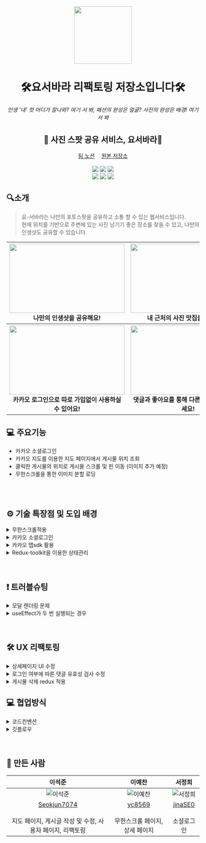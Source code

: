 <div align="center">
  <img src="https://user-images.githubusercontent.com/79635274/194881265-08db0498-c674-41ba-a085-9c87878c4228.png" width="150">
  <h1>🛠요서바라 리팩토링 저장소입니다🛠</h1>
  <h6>인생 '내' 컷 어디가 잘나와? 여기 서 봐, 패션의 완성은 얼굴? 사진의 완성은 배경! 여기 서 봐</h6>
  <h2>📸 사진 스팟 공유 서비스, 요서바라📸</h2>
  <a href="https://www.notion.so/2-b2a83adc547f456fa02222cad3e04a44">팀 노션</a>　
  <a href="https://github.com/yo-seobara/client"> 원본 저장소</a>
  <br></br>
</div>
<div align="center">  
  <img src="https://img.shields.io/badge/styled--components-DB7093?style=for-the-badge&logo=styled-components&logoColor=white">
  <img src ="https://img.shields.io/badge/Redux-593D88?style=for-the-badge&logo=redux&logoColor=white">
  <img src ="https://img.shields.io/badge/Material--UI-0081CB?style=for-the-badge&logo=material-ui&logoColor=white">
</div>

<div align="center">
  <img src="https://img.shields.io/badge/React-20232A?style=for-the-badge&logo=react&logoColor=61DAFB">
  <img src="https://img.shields.io/badge/json%20web%20tokens-323330?style=for-the-badge&logo=json-web-tokens&logoColor=pink"> 
  <img src ="https://img.shields.io/badge/Amazon_AWS-232F3E?style=for-the-badge&logo=amazon-aws&logoColor=white">
</div>

## 🔍소개

> 요-서바라는 나만의 포토스팟을 공유하고 소통 할 수 있는 웹서비스입니다.  
> 현재 위치를 기반으로 주변에 있는 사진 남기기 좋은 장소를 찾을 수 있고, 나만의 인생샷도 공유할 수 있습니다.

<div align="center">
<table>
<thead>
  <tr>
    <th>
      <div>
        <img src="https://user-images.githubusercontent.com/109025674/195797899-31389767-945a-49cd-bf20-916ea25ee875.gif" width="300" height="180">
      </div>
     나만의 인생샷을 공유해요!
    </th>
    <th>
      <div>
        <img src="https://user-images.githubusercontent.com/109025674/195798816-da555fd2-a876-4da5-9f5a-478df2828bee.gif" width="300" height="180">
      </div>
      내 근처의 사진 맛집을 확인해요!
    </th>
  </tr>
</thead>
  <tr>
    <th>
      <div>
        <img src="https://user-images.githubusercontent.com/109025674/195798430-534fbf54-dd63-4291-9109-249798ff3629.gif" width="300" height="180">
      </div>
      카카오 로그인으로 따로 가입없이 사용하실 수 있어요!
    </th>
    <th>
      <div>
       <img src="https://user-images.githubusercontent.com/109025674/195799068-e2b3a420-1b7a-465c-913c-b3370fa256e6.gif" width="300" height="180">
      </div>
       댓글과 좋아요를 통해 다른 유저와 소통해보세요!
    </th>
  </tr>
</tbody>
</table>
</div>

## 💻 주요기능
 - 카카오 소셜로그인
 - 카카오 지도를 이용한 지도 페이지에서 게시물 위치 조회
 - 클릭한 게시물의 위치로 게시물 스크롤 및 핀 이동 (이미지 추가 예정)
 - 무한스크롤을 통한 이미지 분할 로딩

<br></br>
## ⚙️ 기술 특장점 및 도입 배경
<details>
<summary>무한스크롤적용</summary>
무한스크롤을 통해 이미지 로딩을 조절하고 사용자가 간편하게 사진 위주로 훑어 볼 수 있도록 제작했어요.
</details>
<details>
<summary>카카오 소셜로그인</summary>
사용자 편의성를 고려하여 카카오 소셜로그인을 도입했어요.
</details>
<details>
<summary>카카오 맵sdk 활용</summary>
카카오 맵이 국내 사용자에게 구글맵보다 적합하다고 판단했고,
카카오 로그인과 같은 API KEY로 함께 관리하기 위해 선택했어요.
</details>
<details>
<summary>Redux-toolkit을 이용한 상태관리</summary>
지도 페이지는 위치를 기준으로 데이터를 받아오고 무한 스크롤 페이지는 최신 순으로 데이터를 받아오기 때문에 각각 나누어서 전역상태관리를 했어요.
각각의 페이지에서 게시물의 수정 및 삭제가 일어나는 경우 두 페이지에 모두 적용 시키기위해 전역 저장소를 통해 상태를 관리했어요.
</details>
<br></br>

## ❗️ 트러블슈팅
<details>
<summary> 모달 렌더링 문제 </summary>
<div display="flex">
<img src="https://user-images.githubusercontent.com/109025674/194463278-58b74987-135e-44c2-9e76-4401bbdfc959.png"  height="200px" width="300px"/>
<p> 기존에 모달창을 공용컴포넌트로 만들 때 모달을 열고 닫는 state와 css의 display속성을 사용하여 구현했었습니다. 하지만 현재 프로젝트에서 모달창을 게시물의 상세정보를 보여주는 용도로 사용하며 모달 내부에 게시물 정보, 게시물에 대한 댓글 등의 정보가 들어가면서 문제가 발생했습니다. 여러개의 게시물을 렌더링하며 화면에 보이진 않지만 모달 컴포넌트도 여러번 렌더링될뿐더러 모달 안에 들어가는 children컴포넌트의 상태도 초기화가 되지않는 문제가 생겼습니다. 
</p>
<img src="https://user-images.githubusercontent.com/109025674/194465043-21d3044d-acde-4912-9156-7d5ea5c1b354.png" height="200px" width="300px"/>
<p>
앞서 말씀드린 문제를 해결하기위해 모달을 열고 닫는 방식을 수정했습니다. 기존의 CSS를 활용한 방식에서 모달의 생성여부를 정하는 state를 통해 조건부 렌더링을 하면서 유저가 게시물의 미리보기를 클릭하는 등의 액션이 일어났을 경우에만 모달이 렌더링 되도록 수정했습니다.조건부 렌더링을 통해 불필요한 렌더링을 줄이고 children 컴포넌트의 상태값이 리액트이 생명주기를 따라 모달이 닫히면 초기화 되도록 만들었습니다.
</p>
</div>
</details>

<details>
<summary> useEffect가 두 번 실행되는 경우 </summary>
<div >
<img src="https://user-images.githubusercontent.com/109025674/194465576-2370211f-428c-456b-be54-0cd08d12b6ac.png" height="200px" width="300px"/>
<p>
특정 상황에서만 작동되어야하는특정 상황에서만 작동되어야하는 useEffect hook이 두번 작동하는 상황이었습니다. 
console.log를 찍어가며 서버로부터 요청한 데이터가 잘 들어왔는지 확인하던 중 게시물 데이터가 같은 부분에서 2번 출력된것을 볼 수 있었습니다. 오른쪽 예시 코드처럼 dispatch는 최초 렌더링 때와 page가 변할 때만 작동해야하는데 dispatch된 데이터를 출력해보면 page의 변화가 없는데도 2번씩 출력이 되는 현상이었습니다. 
이를 해결하기 위해 검색을 하던 중 index.js의 react strict mode가 개발환경에서의 문제발생을 감지하기위해 두번 렌더링을 진행한다는것을 알게되었고 해당 기능을 종료하면 다시 원하는 대로 특정 조건에서만 dispatch를 실행했습니다.
</p>
</div>
</details>
<br></br>

## 🛠 UX 리팩토링
<details>
<summary>상세페이지 UI 수정</summary>
<br/>
사진 위주의 서비스기 때문에 사진이 차지하는 비율을 늘렸습니다.
<div align="center">
<img src="https://user-images.githubusercontent.com/79635274/197417156-ffd64609-cb6b-4fca-92ba-6454babb968b.png" width="50%">
<div><span>수정 전</span></div>
<img src="https://user-images.githubusercontent.com/79635274/197417150-529714c1-8773-48d8-9ce5-92b6112de501.png" width="50%">
<div><span>수정 후</span></div>
</div>
</details>
<details>
<summary>로그인 여부에 따른 댓글 유효성 검사 수정</summary>
<br/>
로그인하지 않은 사용자에게는 댓글 작성 버튼을 숨기고 input을 비활성화 시켜 비회원의 댓글 작성을 차단했습니다.
</details>
<details>
<summary>게시물 삭제 redux 적용</summary>
<br/>
기존에는 게시물 삭제 후 강제 새로고침을 통해 서버로부터 게시물을 갱신했습니다. 
수정 후에는 게시물 삭제 시 새로고침하지 않아도 삭제된 내용이 바로 적용 되도록 상태 처리했습니다.
</details>

## 💻 협업방식
<details>
<summary>코드컨벤션</summary>
<ul>
<li> 컴포넌트 : PascalCase </li>
<li> 함수 : camelCase </li>
<li>변수 : camelCase</li>
<li> 폴더명 : 소문자</li>
</ul>
</details>
<details>
<summary>깃플로우</summary>
<ul>
<li> 각자 작업할 브랜치 생성</li>
<li> dev 브랜치 생성 </li>
<li>이상없으면 main 병합</li>
</ul>
</details>
<br></br>


## 👥 만든 사람
| 이석준 | 이예찬 | 서정희|
|:-----------:|:-----------:|:-----------:|
| ![이석준](https://user-images.githubusercontent.com/109025674/193542311-15be2f67-ccbb-4383-8c74-2ca9da505ecd.png)|![이예찬](https://user-images.githubusercontent.com/109025674/193542349-5cff393d-570a-4918-9674-258e0b371c88.png)|![서정희](https://user-images.githubusercontent.com/109025674/193542379-6bd3276d-5304-456f-9cb0-942815ea19ad.png)|
|[Seokjun7074](https://github.com/Seokjun7074)<br/><br/>지도 페이지, 게시글 작성 및 수정, 사용자 페이지, 리팩토링| [yc8569](https://github.com/yc8569)<br/><br/>무한스크롤 페이지, 상세 페이지  | [jinaSE0](https://github.com/jinaSE0) <br/><br/> 소셜로그인 | 


